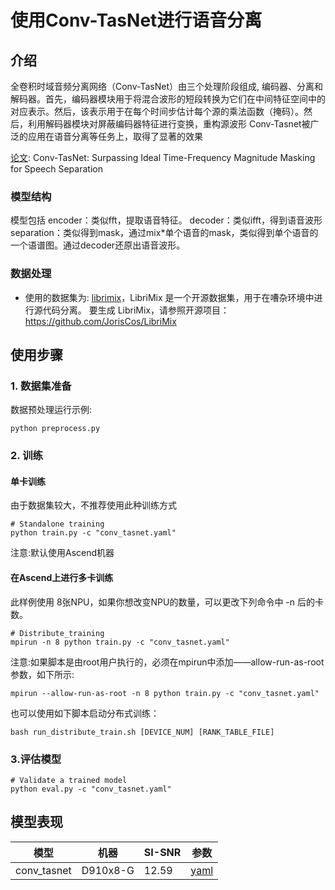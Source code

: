 # 使用Conv-TasNet进行语音分离



## 介绍

全卷积时域音频分离网络（Conv-TasNet）由三个处理阶段组成, 编码器、分离和解码器。首先，编码器模块用于将混合波形的短段转换为它们在中间特征空间中的对应表示。然后，该表示用于在每个时间步估计每个源的乘法函数（掩码）。然后，利用解码器模块对屏蔽编码器特征进行变换，重构源波形
Conv-Tasnet被广泛的应用在语音分离等任务上，取得了显著的效果

[论文](https://arxiv.org/abs/1809.07454): Conv-TasNet: Surpassing Ideal Time-Frequency Magnitude Masking for Speech Separation

### 模型结构

模型包括
encoder：类似fft，提取语音特征。
decoder：类似ifft，得到语音波形
separation：类似得到mask，通过mix*单个语音的mask，类似得到单个语音的一个语谱图。通过decoder还原出语音波形。

### 数据处理

- 使用的数据集为: [librimix](<https://catalog.ldc.upenn.edu/docs/LDC93S1/TIMIT.html>)，LibriMix 是一个开源数据集，用于在嘈杂环境中进行源代码分离。
  要生成 LibriMix，请参照开源项目：https://github.com/JorisCos/LibriMix




## 使用步骤

### 1. 数据集准备
数据预处理运行示例:

```text
python preprocess.py
```

### 2. 训练
#### 单卡训练
由于数据集较大，不推荐使用此种训练方式
```shell
# Standalone training
python train.py -c "conv_tasnet.yaml"
```

注意:默认使用Ascend机器

#### 在Ascend上进行多卡训练

此样例使用 8张NPU，如果你想改变NPU的数量，可以更改下列命令中 -n 后的卡数。
```shell
# Distribute_training
mpirun -n 8 python train.py -c "conv_tasnet.yaml"
```
注意:如果脚本是由root用户执行的，必须在mpirun中添加——allow-run-as-root参数，如下所示:
```shell
mpirun --allow-run-as-root -n 8 python train.py -c "conv_tasnet.yaml"
```

也可以使用如下脚本启动分布式训练：
```shell
bash run_distribute_train.sh [DEVICE_NUM] [RANK_TABLE_FILE]
```

### 3.评估模型

```shell
# Validate a trained model
python eval.py -c "conv_tasnet.yaml"
```



## **模型表现**

| 模型        | 机器     | SI-SNR | 参数                                                         |
| ----------- | -------- | ------ | ------------------------------------------------------------ |
| conv_tasnet | D910x8-G | 12.59  | [yaml](https://github.com/mindsporelab/mindaudio/blob/main/example/conv_tasnet/conv_tasnet.yaml) |
